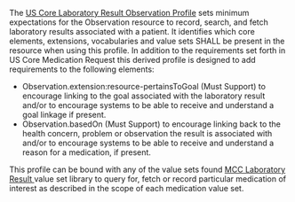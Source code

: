 The [US Core Laboratory Result Observation Profile](http://hl7.org/fhir/us/core/STU6.1/StructureDefinition-us-core-observation-lab.html) sets minimum expectations for the Observation resource to record, search, and fetch laboratory results associated with a patient. It identifies which core elements, extensions, vocabularies and value sets SHALL be present in the resource when using this profile. In addition to the requirements set forth in US Core Medication Request this derived profile is designed to add requirements to the following elements:

* Observation.extension:resource-pertainsToGoal (Must Support) to encourage linking to the goal associated with the laboratory result and/or to encourage systems to be able to receive and understand a goal linkage if present.
* Observation.basedOn (Must Support) to encourage linking back to the health concern, problem or observation the result is associated with and/or to encourage systems to be able to receive and understand a reason for a medication, if present.



This profile can be bound with any of the value sets found [MCC Laboratory Result ](mcc_laboratory_result_value_sets.html) value set library to query for, fetch or record particular medication of interest as described in the scope of each medication value set.
